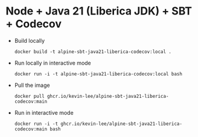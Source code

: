 # Node + Java 21 (Liberica JDK) + SBT + Codecov

* Build locally
  ```shell
  docker build -t alpine-sbt-java21-liberica-codecov:local .
  ```

* Run locally in interactive mode
  ```shell
  docker run -i -t alpine-sbt-java21-liberica-codecov:local bash
  ```

* Pull the image
  ```shell
  docker pull ghcr.io/kevin-lee/alpine-sbt-java21-liberica-codecov:main
  ```

* Run in interactive mode
  ```shell
  docker run -i -t ghcr.io/kevin-lee/alpine-sbt-java21-liberica-codecov:main bash
  ```
